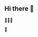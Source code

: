 ## Hi there 👋
💖💖💖
<!--
**britteason/britteason** is a ✨ _special_ ✨ repository because its `README.md` (this file) appears on your GitHub profile.

Here are some ideas to get you started:

- 🔭 I’m currently working on ...
- 🌱 I’m currently learning ...![arnel-hasanovic-375269-unsplash](https://github.com/user-attachments/assets/2a4d305e-dcd6-4e27-8bcd-3c4b5333819a)

- 👯 I’m looking to collaborate on ...
- 🤔 I’m looking for help with ...
- 💬 Ask me about ...
- 📫 How to reach me: ...
- 😄 Pronouns: ...
- ⚡ Fun fact: ...
-->
:tada:
